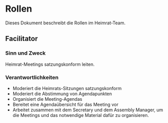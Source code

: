 # Rollen

Dieses Dokument beschreibt die Rollen im Heimrat-Team.

## Facilitator

### Sinn und Zweck

Heimrat-Meetings satzungskonform leiten.

### Verantwortlichkeiten
- Moderiert die Heimrats-Sitzungen satzungskonform
- Moderiert die Abstimmung von Agendapunkten
- Organisiert die Meeting-Agendas
- Bereitet eine Agendaübersicht für das Meeting vor
- Arbeitet zusammen mit dem Secretary und dem Assembly Manager, um die Meetings und das notwendige Material dafür zu organisieren.
